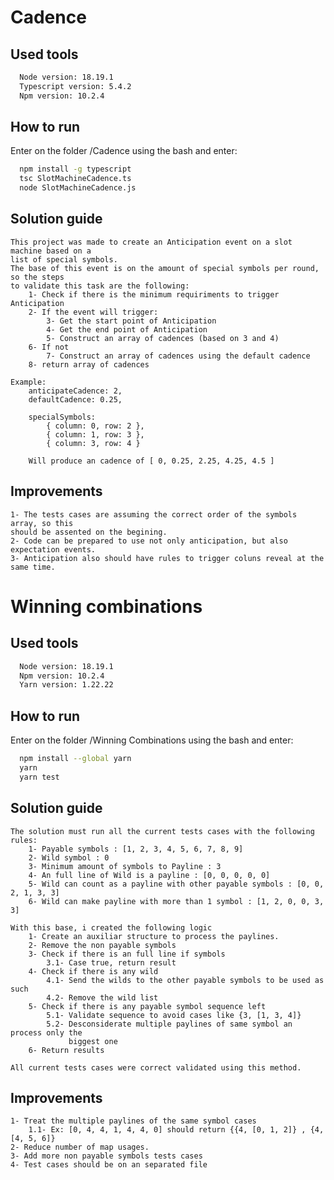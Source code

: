 
# Cadence

## Used tools

```bash
  Node version: 18.19.1
  Typescript version: 5.4.2
  Npm version: 10.2.4
```

## How to run

Enter on the folder /Cadence using the bash and enter:

```bash
  npm install -g typescript
  tsc SlotMachineCadence.ts
  node SlotMachineCadence.js
```

## Solution guide

    This project was made to create an Anticipation event on a slot machine based on a
    list of special symbols.
    The base of this event is on the amount of special symbols per round, so the steps
    to validate this task are the following:
        1- Check if there is the minimum requiriments to trigger Anticipation
        2- If the event will trigger:
            3- Get the start point of Anticipation
            4- Get the end point of Anticipation
            5- Construct an array of cadences (based on 3 and 4)
        6- If not
            7- Construct an array of cadences using the default cadence
        8- return array of cadences
    
    Example: 
        anticipateCadence: 2,
        defaultCadence: 0.25,

        specialSymbols: 
            { column: 0, row: 2 }, 
            { column: 1, row: 3 },
            { column: 3, row: 4 }

        Will produce an cadence of [ 0, 0.25, 2.25, 4.25, 4.5 ]

## Improvements

    1- The tests cases are assuming the correct order of the symbols array, so this
    should be assented on the begining.
    2- Code can be prepared to use not only anticipation, but also expectation events.
    3- Anticipation also should have rules to trigger coluns reveal at the same time.

# Winning combinations

## Used tools

```bash
  Node version: 18.19.1
  Npm version: 10.2.4
  Yarn version: 1.22.22
```

## How to run

Enter on the folder /Winning Combinations using the bash and enter:

```bash
  npm install --global yarn
  yarn
  yarn test
```

## Solution guide

    The solution must run all the current tests cases with the following rules:
        1- Payable symbols : [1, 2, 3, 4, 5, 6, 7, 8, 9]
        2- Wild symbol : 0
        3- Minimum amount of symbols to Payline : 3
        4- An full line of Wild is a payline : [0, 0, 0, 0, 0]
        5- Wild can count as a payline with other payable symbols : [0, 0, 2, 1, 3, 3]
        6- Wild can make payline with more than 1 symbol : [1, 2, 0, 0, 3, 3] 
    
    With this base, i created the following logic
        1- Create an auxiliar structure to process the paylines.
        2- Remove the non payable symbols
        3- Check if there is an full line if symbols
            3.1- Case true, return result
        4- Check if there is any wild
            4.1- Send the wilds to the other payable symbols to be used as such
            4.2- Remove the wild list
        5- Check if there is any payable symbol sequence left
            5.1- Validate sequence to avoid cases like {3, [1, 3, 4]}
            5.2- Desconsiderate multiple paylines of same symbol an process only the
                 biggest one
        6- Return results

    All current tests cases were correct validated using this method.
    

## Improvements

    1- Treat the multiple paylines of the same symbol cases
        1.1- Ex: [0, 4, 4, 1, 4, 4, 0] should return {{4, [0, 1, 2]} , {4, [4, 5, 6]}
    2- Reduce number of map usages.
    3- Add more non payable symbols tests cases
    4- Test cases should be on an separated file
